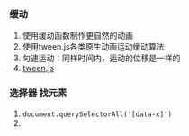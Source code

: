 ### 缓动

1. 使用缓动函数制作更自然的动画
2. 使用tween.js各类原生动画运动缓动算法
3. 匀速运动：同样时间内，运动的位移是一样的
4. [tween.js](https://github.com/tweenjs/tween.js)

### 选择器 找元素

1. `document.querySelectorAll('[data-x]')`
2. 